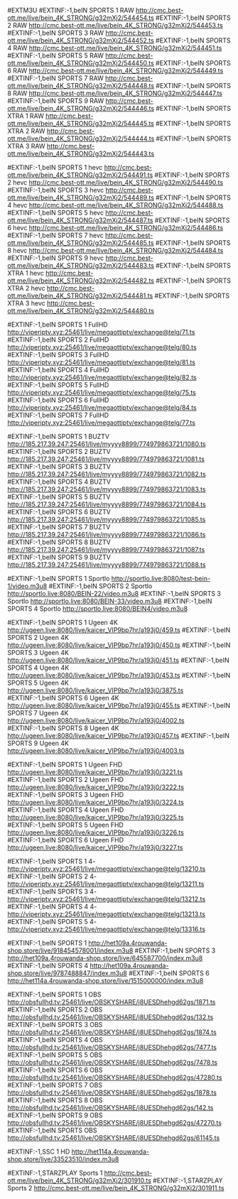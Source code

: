 #EXTM3U
#EXTINF:-1,beIN SPORTS 1 RAW
http://cmc.best-ott.me/live/bein_4K_STRONG/g32mXj2/544454.ts
#EXTINF:-1,beIN SPORTS 2 RAW
http://cmc.best-ott.me/live/bein_4K_STRONG/g32mXj2/544453.ts
#EXTINF:-1,beIN SPORTS 3 RAW
http://cmc.best-ott.me/live/bein_4K_STRONG/g32mXj2/544452.ts
#EXTINF:-1,beIN SPORTS 4 RAW
http://cmc.best-ott.me/live/bein_4K_STRONG/g32mXj2/544451.ts
#EXTINF:-1,beIN SPORTS 5 RAW
http://cmc.best-ott.me/live/bein_4K_STRONG/g32mXj2/544450.ts
#EXTINF:-1,beIN SPORTS 6 RAW
http://cmc.best-ott.me/live/bein_4K_STRONG/g32mXj2/544449.ts
#EXTINF:-1,beIN SPORTS 7 RAW
http://cmc.best-ott.me/live/bein_4K_STRONG/g32mXj2/544448.ts
#EXTINF:-1,beIN SPORTS 8 RAW
http://cmc.best-ott.me/live/bein_4K_STRONG/g32mXj2/544447.ts
#EXTINF:-1,beIN SPORTS 9 RAW
http://cmc.best-ott.me/live/bein_4K_STRONG/g32mXj2/544446.ts
#EXTINF:-1,beIN SPORTS XTRA 1 RAW
http://cmc.best-ott.me/live/bein_4K_STRONG/g32mXj2/544445.ts
#EXTINF:-1,beIN SPORTS XTRA 2 RAW
http://cmc.best-ott.me/live/bein_4K_STRONG/g32mXj2/544444.ts
#EXTINF:-1,beIN SPORTS XTRA 3 RAW
http://cmc.best-ott.me/live/bein_4K_STRONG/g32mXj2/544443.ts

#EXTINF:-1,beIN SPORTS 1 hevc
http://cmc.best-ott.me/live/bein_4K_STRONG/g32mXj2/544491.ts
#EXTINF:-1,beIN SPORTS 2 hevc
http://cmc.best-ott.me/live/bein_4K_STRONG/g32mXj2/544490.ts
#EXTINF:-1,beIN SPORTS 3 hevc
http://cmc.best-ott.me/live/bein_4K_STRONG/g32mXj2/544489.ts
#EXTINF:-1,beIN SPORTS 4 hevc
http://cmc.best-ott.me/live/bein_4K_STRONG/g32mXj2/544488.ts
#EXTINF:-1,beIN SPORTS 5 hevc
http://cmc.best-ott.me/live/bein_4K_STRONG/g32mXj2/544487.ts
#EXTINF:-1,beIN SPORTS 6 hevc
http://cmc.best-ott.me/live/bein_4K_STRONG/g32mXj2/544486.ts
#EXTINF:-1,beIN SPORTS 7 hevc
http://cmc.best-ott.me/live/bein_4K_STRONG/g32mXj2/544485.ts
#EXTINF:-1,beIN SPORTS 8 hevc
http://cmc.best-ott.me/live/bein_4K_STRONG/g32mXj2/544484.ts
#EXTINF:-1,beIN SPORTS 9 hevc
http://cmc.best-ott.me/live/bein_4K_STRONG/g32mXj2/544483.ts
#EXTINF:-1,beIN SPORTS XTRA 1 hevc
http://cmc.best-ott.me/live/bein_4K_STRONG/g32mXj2/544482.ts
#EXTINF:-1,beIN SPORTS XTRA 2 hevc
http://cmc.best-ott.me/live/bein_4K_STRONG/g32mXj2/544481.ts
#EXTINF:-1,beIN SPORTS XTRA 3 hevc
http://cmc.best-ott.me/live/bein_4K_STRONG/g32mXj2/544480.ts

#EXTINF:-1,beIN SPORTS 1 FullHD
http://viperiptv.xyz:25461/live/megaottiptv/exchange@telg/71.ts
#EXTINF:-1,beIN SPORTS 2 FullHD
http://viperiptv.xyz:25461/live/megaottiptv/exchange@telg/80.ts
#EXTINF:-1,beIN SPORTS 3 FullHD
http://viperiptv.xyz:25461/live/megaottiptv/exchange@telg/81.ts
#EXTINF:-1,beIN SPORTS 4 FullHD
http://viperiptv.xyz:25461/live/megaottiptv/exchange@telg/82.ts
#EXTINF:-1,beIN SPORTS 5 FullHD
http://viperiptv.xyz:25461/live/megaottiptv/exchange@telg/75.ts
#EXTINF:-1,beIN SPORTS 6 FullHD
http://viperiptv.xyz:25461/live/megaottiptv/exchange@telg/84.ts
#EXTINF:-1,beIN SPORTS 7 FullHD
http://viperiptv.xyz:25461/live/megaottiptv/exchange@telg/77.ts

#EXTINF:-1,beIN SPORTS 1 BUZTV
http://185.217.39.247:25461/live/myyyy8899/774979863721/1080.ts
#EXTINF:-1,beIN SPORTS 2 BUZTV
http://185.217.39.247:25461/live/myyyy8899/774979863721/1081.ts
#EXTINF:-1,beIN SPORTS 3 BUZTV
http://185.217.39.247:25461/live/myyyy8899/774979863721/1082.ts
#EXTINF:-1,beIN SPORTS 4 BUZTV
http://185.217.39.247:25461/live/myyyy8899/774979863721/1083.ts
#EXTINF:-1,beIN SPORTS 5 BUZTV
http://185.217.39.247:25461/live/myyyy8899/774979863721/1084.ts
#EXTINF:-1,beIN SPORTS 6 BUZTV
http://185.217.39.247:25461/live/myyyy8899/774979863721/1085.ts
#EXTINF:-1,beIN SPORTS 7 BUZTV
http://185.217.39.247:25461/live/myyyy8899/774979863721/1086.ts
#EXTINF:-1,beIN SPORTS 8 BUZTV
http://185.217.39.247:25461/live/myyyy8899/774979863721/1087.ts
#EXTINF:-1,beIN SPORTS 9 BUZTV
http://185.217.39.247:25461/live/myyyy8899/774979863721/1088.ts

#EXTINF:-1,beIN SPORTS 1 Sportlo
http://sportlo.live:8080/test-bein-1/video.m3u8
#EXTINF:-1,beIN SPORTS 2 Sportlo
http://sportlo.live:8080/BEIN-22/video.m3u8
#EXTINF:-1,beIN SPORTS 3 Sportlo
http://sportlo.live:8080/BEIN-33/video.m3u8
#EXTINF:-1,beIN SPORTS 4 Sportlo
http://sportlo.live:8080/BEIN4/video.m3u8

#EXTINF:-1,beIN SPORTS 1 Ugeen 4K
http://ugeen.live:8080/live/kaicer_VIP9bp7hr/a193j0/459.ts
#EXTINF:-1,beIN SPORTS 2 Ugeen 4K
http://ugeen.live:8080/live/kaicer_VIP9bp7hr/a193j0/450.ts
#EXTINF:-1,beIN SPORTS 3 Ugeen 4K
http://ugeen.live:8080/live/kaicer_VIP9bp7hr/a193j0/451.ts
#EXTINF:-1,beIN SPORTS 4 Ugeen 4K
http://ugeen.live:8080/live/kaicer_VIP9bp7hr/a193j0/453.ts
#EXTINF:-1,beIN SPORTS 5 Ugeen 4K
http://ugeen.live:8080/live/kaicer_VIP9bp7hr/a193j0/3875.ts
#EXTINF:-1,beIN SPORTS 6 Ugeen 4K
http://ugeen.live:8080/live/kaicer_VIP9bp7hr/a193j0/455.ts
#EXTINF:-1,beIN SPORTS 7 Ugeen 4K
http://ugeen.live:8080/live/kaicer_VIP9bp7hr/a193j0/4002.ts
#EXTINF:-1,beIN SPORTS 8 Ugeen 4K
http://ugeen.live:8080/live/kaicer_VIP9bp7hr/a193j0/457.ts
#EXTINF:-1,beIN SPORTS 9 Ugeen 4K
http://ugeen.live:8080/live/kaicer_VIP9bp7hr/a193j0/4003.ts

#EXTINF:-1,beIN SPORTS 1 Ugeen FHD
http://ugeen.live:8080/live/kaicer_VIP9bp7hr/a193j0/3221.ts
#EXTINF:-1,beIN SPORTS 2 Ugeen FHD
http://ugeen.live:8080/live/kaicer_VIP9bp7hr/a193j0/3222.ts
#EXTINF:-1,beIN SPORTS 3 Ugeen FHD
http://ugeen.live:8080/live/kaicer_VIP9bp7hr/a193j0/3224.ts
#EXTINF:-1,beIN SPORTS 4 Ugeen FHD
http://ugeen.live:8080/live/kaicer_VIP9bp7hr/a193j0/3225.ts
#EXTINF:-1,beIN SPORTS 5 Ugeen FHD
http://ugeen.live:8080/live/kaicer_VIP9bp7hr/a193j0/3226.ts
#EXTINF:-1,beIN SPORTS 6 Ugeen FHD
http://ugeen.live:8080/live/kaicer_VIP9bp7hr/a193j0/3227.ts

#EXTINF:-1,beIN SPORTS 1 4-
http://viperiptv.xyz:25461/live/megaottiptv/exchange@telg/13210.ts
#EXTINF:-1,beIN SPORTS 2 4-
http://viperiptv.xyz:25461/live/megaottiptv/exchange@telg/13211.ts
#EXTINF:-1,beIN SPORTS 3 4-
http://viperiptv.xyz:25461/live/megaottiptv/exchange@telg/13212.ts
#EXTINF:-1,beIN SPORTS 4 4-
http://viperiptv.xyz:25461/live/megaottiptv/exchange@telg/13213.ts
#EXTINF:-1,beIN SPORTS 5 4-
http://viperiptv.xyz:25461/live/megaottiptv/exchange@telg/13316.ts

#EXTINF:-1,beIN SPORTS 1
http://het109a.4rouwanda-shop.store/live/918454578001/index.m3u8
#EXTINF:-1,beIN SPORTS 3
http://het109a.4rouwanda-shop.store/live/645587700/index.m3u8
#EXTINF:-1,beIN SPORTS 4
http://het109a.4rouwanda-shop.store/live/9787488847/index.m3u8
#EXTINF:-1,beIN SPORTS 6
http://het114a.4rouwanda-shop.store/live/1515000000/index.m3u8

#EXTINF:-1,beIN SPORTS 1 OBS
http://obsfullhd.tv:25461/live/OBSKYSHARE/j8UESDhehgd62gs/1871.ts
#EXTINF:-1,beIN SPORTS 2 OBS
http://obsfullhd.tv:25461/live/OBSKYSHARE/j8UESDhehgd62gs/132.ts
#EXTINF:-1,beIN SPORTS 3 OBS
http://obsfullhd.tv:25461/live/OBSKYSHARE/j8UESDhehgd62gs/1874.ts
#EXTINF:-1,beIN SPORTS 4 OBS
http://obsfullhd.tv:25461/live/OBSKYSHARE/j8UESDhehgd62gs/7477.ts
#EXTINF:-1,beIN SPORTS 5 OBS
http://obsfullhd.tv:25461/live/OBSKYSHARE/j8UESDhehgd62gs/7478.ts
#EXTINF:-1,beIN SPORTS 6 OBS
http://obsfullhd.tv:25461/live/OBSKYSHARE/j8UESDhehgd62gs/47280.ts
#EXTINF:-1,beIN SPORTS 7 OBS
http://obsfullhd.tv:25461/live/OBSKYSHARE/j8UESDhehgd62gs/1878.ts
#EXTINF:-1,beIN SPORTS 8 OBS
http://obsfullhd.tv:25461/live/OBSKYSHARE/j8UESDhehgd62gs/142.ts
#EXTINF:-1,beIN SPORTS 9 OBS
http://obsfullhd.tv:25461/live/OBSKYSHARE/j8UESDhehgd62gs/47270.ts
#EXTINF:-1,beIN SPORTS OBS
http://obsfullhd.tv:25461/live/OBSKYSHARE/j8UESDhehgd62gs/61145.ts

#EXTINF:-1,SSC 1 HD
http://het114a.4rouwanda-shop.store/live/33523510/index.m3u8

#EXTINF:-1,STARZPLAY Sports 1
http://cmc.best-ott.me/live/bein_4K_STRONG/g32mXj2/301910.ts
#EXTINF:-1,STARZPLAY Sports 2
http://cmc.best-ott.me/live/bein_4K_STRONG/g32mXj2/301911.ts
